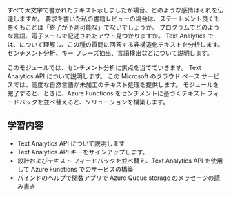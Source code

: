 すべて大文字で書かれたテキスト示しましたが場合、どのような感情はそれを伝達しますか。 要求を書いた私の書籍レビューの場合は、ステートメント良くも悪くもことは「終了が予測可能な」でないでしょうか。 プログラムでどのような言語、電子メールで記述されたアウト見つかりますか。 Text Analytics では、について理解し、この種の質問に回答する非構造化テキストを分析します。 センチメント分析、キー フレーズ抽出、言語検出などについて説明します。

 このモジュールでは、センチメント分析に焦点を当てていきます。 Text Analytics API について説明します。 この Microsoft のクラウド ベース サービスでは、高度な自然言語が未加工のテキスト処理を提供します。 モジュールを完了すると、ときに、Azure Functions をセンチメントに基づくテキスト フィードバックを並べ替えると、ソリューションを構築します。

## <a name="what-youll-learn"></a>学習内容

- Text Analytics API について説明します
- Text Analytics API キーをサインアップします。
- 設計およびテキスト フィードバックを並べ替え、Text Analytics API を使用して Azure Functions でのサービスの構築
- バインドのヘルプで関数アプリで Azure Queue storage のメッセージの読み書き
